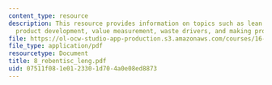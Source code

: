 ```yaml
---
content_type: resource
description: This resource provides information on topics such as lean engineering,
  product development, value measurement, waste drivers, and making processes flow.
file: https://ol-ocw-studio-app-production.s3.amazonaws.com/courses/16-852j-integrating-the-lean-enterprise-fall-2005/07511f081e0123301d704a0e08ed8873_8_rebentisc_leng.pdf
file_type: application/pdf
resourcetype: Document
title: 8_rebentisc_leng.pdf
uid: 07511f08-1e01-2330-1d70-4a0e08ed8873
---
```

